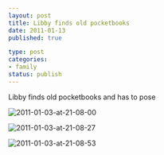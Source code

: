 ```yaml
--- 
layout: post
title: Libby finds old pocketbooks
date: 2011-01-13
published: true

type: post
categories: 
- family
status: publish
---
```

Libby finds old pocketbooks and has to pose

![2011-01-03-at-21-08-00](http://media.eick.us/2011/01/2011-01-03-at-21-08-00.jpg)

![2011-01-03-at-21-08-27](http://media.eick.us/2011/01/2011-01-03-at-21-08-27.jpg)

![2011-01-03-at-21-08-53](http://media.eick.us/2011/01/2011-01-03-at-21-08-53.jpg)
